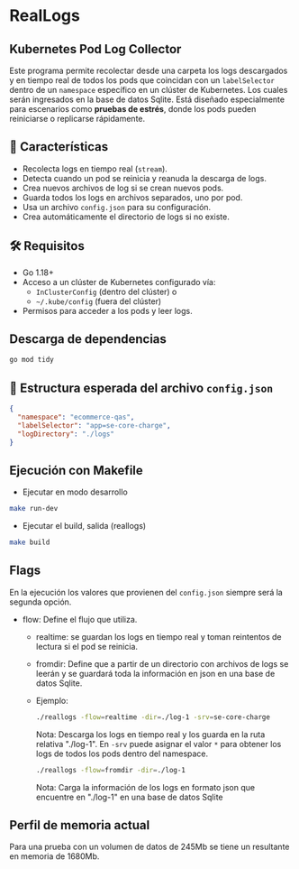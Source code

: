 # RealLogs
## Kubernetes Pod Log Collector

Este programa permite recolectar desde una carpeta los logs descargados y en tiempo real de todos los pods que coincidan con un `labelSelector` dentro de un `namespace` específico en un clúster de Kubernetes. Los cuales serán ingresados en la base de datos Sqlite. Está diseñado especialmente para escenarios como **pruebas de estrés**, donde los pods pueden reiniciarse o replicarse rápidamente.

## 🧩 Características

- Recolecta logs en tiempo real (`stream`).
- Detecta cuando un pod se reinicia y reanuda la descarga de logs.
- Crea nuevos archivos de log si se crean nuevos pods.
- Guarda todos los logs en archivos separados, uno por pod.
- Usa un archivo `config.json` para su configuración.
- Crea automáticamente el directorio de logs si no existe.

## 🛠️ Requisitos

- Go 1.18+
- Acceso a un clúster de Kubernetes configurado vía:
  - `InClusterConfig` (dentro del clúster) o
  - `~/.kube/config` (fuera del clúster)
- Permisos para acceder a los pods y leer logs.

## Descarga de dependencias
```sh
go mod tidy
```
## 📁 Estructura esperada del archivo `config.json`

```json
{
  "namespace": "ecommerce-qas",
  "labelSelector": "app=se-core-charge",
  "logDirectory": "./logs"
}
```

## Ejecución con Makefile
- Ejecutar en modo desarrollo
```sh
make run-dev
```
- Ejecutar el build, salida (reallogs)
```sh
make build
```

## Flags
En la ejecución los valores que provienen del `config.json` siempre será la segunda opción.
- flow: Define el flujo que utiliza.
  - realtime: se guardan los logs en tiempo real y toman reintentos de lectura si el pod se reinicia.
  - fromdir: Define que a partir de un directorio con archivos de logs se leerán y se guardará toda la información en json en una base de datos Sqlite.
  - Ejemplo:
    ```sh
    ./reallogs -flow=realtime -dir=./log-1 -srv=se-core-charge
    ```
    Nota: Descarga los logs en tiempo real y los guarda en la ruta relativa "./log-1". En `-srv` puede asignar el valor `*` para obtener los logs de todos los pods dentro del namespace.

    ```sh
    ./reallogs -flow=fromdir -dir=./log-1
    ```
    Nota: Carga la información de los logs en formato json que encuentre en "./log-1" en una base de datos Sqlite

## Perfil de memoria actual
Para una prueba con un volumen de datos de 245Mb se tiene un resultante en memoria de 1680Mb. 